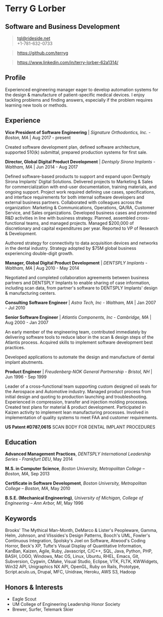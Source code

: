 # Terry G Lorber
## Software and Business Development        

> <tgl@rideside.net>  
> +1-781-632-0733

> <https://github.com/terryg>

> <https://www.linkedin.com/in/terry-lorber-62a1314/>

## Profile
Experienced engineering manager eager to develop automation systems for the design & manufacture of patient-specific medical devices. I enjoy tackling problems and finding answers, especially if the problem requires learning new tools or methods.

## Experience

__Vice President of Software Engineering__ | _Signature Orthodontics, Inc. - Boston, MA_ | Aug 2017 - present

Created software development plan, defined software architecture, supported 510(k) submittal, prepared production systems for first sale.

__Director, Global Digital Product Development__ | _Dentsply Sirona Implants - Waltham, MA_ | Jun 2014 - Aug 2017

Defined software-based products to support and expand upon Dentsply Sirona Implants' Digital Solutions.  Delivered projects to Marketing & Sales for commercialization with end-user documentation, training materials, and ongoing support.  Project work required defining use cases, specifications, and interface requirements for both internal software developers and external business partners.  Collaborated with colleagues across the organization: Marketing & Communications, Operations, QA/RA, Customer Service, and Sales organizations.  Developed business cases and promoted R&D activities in line with business strategy.   Planned, assembled cross-functional teams, and managed projects.  Managed $200,000 of discretionary and capital expenditures per year. Reported to VP of Research & Development.

Authored strategy for connectivity to data acquisition devices and networks in the dental industry.  Strategy adopted by $75M global business experiencing double-digit growth.

__Manager, Global Digital Product Development__ | _DENTSPLY Implants - Waltham, MA_ | Aug 2010 - May 2014

Negotiated and completed collaboration agreements between business partners and DENTSPLY Implants to enable sharing of case information, including scan data, from partner's software to DENTSPLY Implants' design & manufacturing centers.

 __Consulting Software Engineer__ | _Astra Tech, Inc - Waltham, MA_ | Jan 2007 - Jul 2010

__Senior Software Engineer__ | _Atlantis Components, Inc - Cambridge, MA_ | Aug 2000 - Jan 2007

An early member of the engineering team, contributed immediately by delivering software tools to reduce labor in the scan & design steps of the Atlantis process.  Acquired skills to implement software development best practices.

Developed applications to automate the design and manufacture of dental implant abutments.

__Product Engineer__ | _Freudenberg-NOK General Partnership - Bristol, NH_ | Jun 1996 - Sep 1999

Leader of a cross–functional team supporting custom designed oil seals for the Aerospace and Automotive industry. Managed product process from initial design and quoting to production launching and troubleshooting. Experienced in compression, transfer and injection molding processes. Created test plans for material & product development. Participated in Kaizen activity to implement lean manufacturing processes. Involved in implementation of quality systems to meet FAA and customer requirements.

__US Patent #D787,061S__ SCAN BODY FOR DENTAL IMPLANT PROCEDURES

## Education

__Advanced Management Practices__, _DENTSPLY International Leadership Series - Frankfurt DEU_, May 2014

__M.S. in Computer Science__, _Boston University, Metropolitan College – Boston, MA_, Sep 2013

__Certificate in Software Development__, _Boston University, Metropolitan College – Boston, MA_, May 2010

__B.S.E. (Mechanical Engineering)__, _University of Michigan, College of Engineering – Ann Arbor, MI_, May 1996

## Keywords
Brooks' The Mythical Man-Month, DeMarco & Lister's Peopleware, Gamma, Helm, Johnson, and Vlissides's Design Patterns, Booch's UML, Fowler's Continuous Integration, Spolsky's Joel on Software, Atwood's Coding Horror, Beck's XP, Tufte's Visual Display of Quantitative Information, KanBan, Kaizen, Agile, Ruby, Javascript, C/C++, SQL, Java, Python, PHP, BASH, LOGO, Windows, Mac OS, Linux, Ubuntu, RHEL, Emacs, Git, Subversion, Cygwin, CMake, Visual Studio, Eclipse, VTK, FLTK, KWWidgets, Win32 API, Unigraphics NX API, OpenGL, Ruby on Rails, Prototype, Script.aculo.us, Drupal, MFC, Unidraw, Heroku, AWS S3, Hadoop

## Honors & Interests
- Eagle Scout
- UM College of Engineering Leadership Honor Society
- Brewer, Surfer, Telemark Skier

